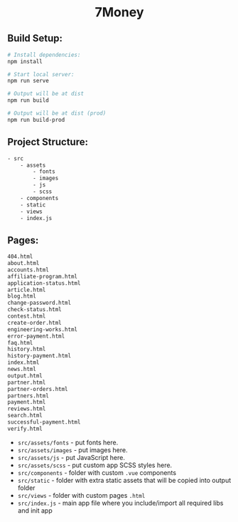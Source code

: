 <h1 style="margin-top: 10px" align="center" >7Money</h1>

## Build Setup:

```bash
# Install dependencies:
npm install

# Start local server:
npm run serve

# Output will be at dist
npm run build

# Output will be at dist (prod)
npm run build-prod
```


## Project Structure:
```bash
- src
    - assets
        - fonts
        - images
        - js
        - scss
    - components
    - static
    - views
    - index.js
```
## Pages:
```bash
404.html
about.html
accounts.html
affiliate-program.html
application-status.html
article.html
blog.html
change-password.html
check-status.html
contest.html
create-order.html
engineering-works.html
error-payment.html
faq.html
history.html
history-payment.html
index.html
news.html
output.html
partner.html
partner-orders.html
partners.html
payment.html
reviews.html
search.html
successful-payment.html
verify.html
```

- `src/assets/fonts` - put fonts here.
- `src/assets/images` - put images here.
- `src/assets/js` - put JavaScript here.
- `src/assets/scss` - put custom app SCSS styles here.
- `src/components` - folder with custom `.vue` components
- `src/static` - folder with extra static assets that will be copied into output folder
- `src/views` - folder with custom pages `.html`
- `src/index.js` - main app file where you include/import all required libs and init app


